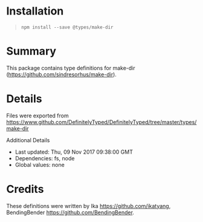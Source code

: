 # Installation
> `npm install --save @types/make-dir`

# Summary
This package contains type definitions for make-dir (https://github.com/sindresorhus/make-dir).

# Details
Files were exported from https://www.github.com/DefinitelyTyped/DefinitelyTyped/tree/master/types/make-dir

Additional Details
 * Last updated: Thu, 09 Nov 2017 09:38:00 GMT
 * Dependencies: fs, node
 * Global values: none

# Credits
These definitions were written by Ika <https://github.com/ikatyang>, BendingBender <https://github.com/BendingBender>.
